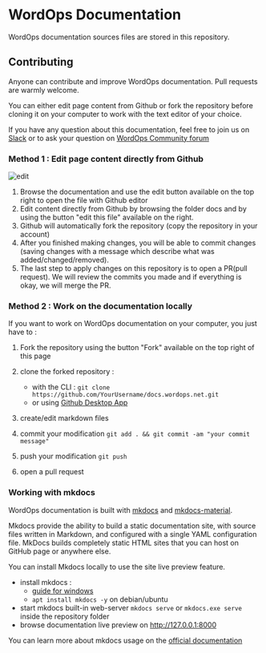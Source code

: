 # WordOps Documentation

WordOps documentation sources files are stored in this repository.

## Contributing

Anyone can contribute and improve WordOps documentation. Pull requests are warmly welcome.

You can either edit page content from Github or fork the repository before cloning it on your computer to work with the text editor of your choice.

If you have any question about this documentation, feel free to join us on [Slack](https://community.wordops.io/slack) or to ask your question on [WordOps Community forum](https://community.wordops.net/)

### Method 1 : Edit page content directly from Github

![edit](https://img.virtubox.net/images/2019/03/29/image.png)

1. Browse the documentation and use the edit button available on the top right to open the file with Github editor
2. Edit content directly from Github by browsing the folder docs and by using the button "edit this file" available on the right.
3. Github will automatically fork the repository (copy the repository in your account)
4. After you finished making changes, you will be able to commit changes (saving changes with a message which describe what was added/changed/removed).
5. The last step to apply changes on this repository is to open a PR(pull request). We will review the commits you made and if everything is okay, we will merge the PR.

### Method 2 : Work on the documentation locally

If you want to work on WordOps documentation on your computer, you just have to :

1. Fork the repository using the button "Fork" available on the top right of this page
2. clone the forked repository :

    - with the CLI : `git clone https://github.com/YourUsername/docs.wordops.net.git`
    - or using [Github Desktop App](https://desktop.github.com/)

3. create/edit markdown files
4. commit your modification `git add . && git commit -am "your commit message"`
5. push your modification `git push`
6. open a pull request

### Working with mkdocs

WordOps documentation is built with [mkdocs](https://github.com/mkdocs/mkdocs) and [mkdocs-material](https://github.com/squidfunk/mkdocs-material).

Mkdocs provide the ability to build a static documentation site, with source files written in Markdown, and configured with a single YAML configuration file.
MkDocs builds completely static HTML sites that you can host on GitHub page or anywhere else.

You can install Mkdocs locally to use the site live preview feature.

- install mkdocs :
  - [guide for windows](https://gist.github.com/VirtuBox/2f149ce45e2449c36f18cb634243fe90)
  - `apt install mkdocs -y` on debian/ubuntu
- start mkdocs built-in web-server  `mkdocs serve` or `mkdocs.exe serve` inside the repository folder
- browse documentation live preview on http://127.0.0.1:8000

You can learn more about mkdocs usage on the [official documentation](https://www.mkdocs.org/user-guide/writing-your-docs/)